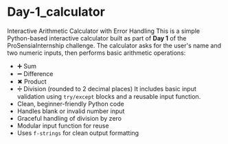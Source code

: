 # Day-1_calculator
Interactive Arithmetic Calculator with Error Handling
This is a simple Python-based interactive calculator built as part of **Day 1** of the ProSensiaInternship challenge.
The calculator asks for the user's name and two numeric inputs, then performs basic arithmetic operations:
- ➕ Sum  
- ➖ Difference  
- ✖ Product  
- ➗ Division (rounded to 2 decimal places)
It includes basic input validation using `try/except` blocks and a reusable input function.
- Clean, beginner-friendly Python code
- Handles blank or invalid number input
- Graceful handling of division by zero
- Modular input function for reuse
- Uses `f-strings` for clean output formatting
